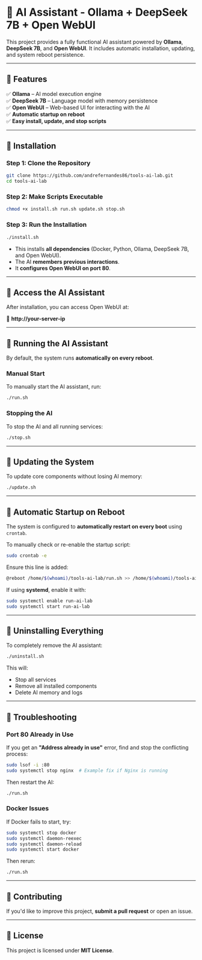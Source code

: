 # 🚀 AI Assistant - Ollama + DeepSeek 7B + Open WebUI

This project provides a fully functional AI assistant powered by **Ollama**, **DeepSeek 7B**, and **Open WebUI**. It includes automatic installation, updating, and system reboot persistence.

---

## **📌 Features**
✅ **Ollama** – AI model execution engine  
✅ **DeepSeek 7B** – Language model with memory persistence  
✅ **Open WebUI** – Web-based UI for interacting with the AI  
✅ **Automatic startup on reboot**  
✅ **Easy install, update, and stop scripts**

---

## **📌 Installation**
### **Step 1: Clone the Repository**
```bash
git clone https://github.com/andrefernandes86/tools-ai-lab.git
cd tools-ai-lab
```

### **Step 2: Make Scripts Executable**
```bash
chmod +x install.sh run.sh update.sh stop.sh
```

### **Step 3: Run the Installation**
```bash
./install.sh
```
- This installs **all dependencies** (Docker, Python, Ollama, DeepSeek 7B, and Open WebUI).
- The AI **remembers previous interactions**.
- It **configures Open WebUI on port 80**.

---

## **📌 Access the AI Assistant**
After installation, you can access Open WebUI at:

🔗 **http://your-server-ip**

---

## **📌 Running the AI Assistant**
By default, the system runs **automatically on every reboot**.

### **Manual Start**
To manually start the AI assistant, run:
```bash
./run.sh
```

### **Stopping the AI**
To stop the AI and all running services:
```bash
./stop.sh
```

---

## **📌 Updating the System**
To update core components without losing AI memory:
```bash
./update.sh
```

---

## **📌 Automatic Startup on Reboot**
The system is configured to **automatically restart on every boot** using `crontab`.

To manually check or re-enable the startup script:
```bash
sudo crontab -e
```
Ensure this line is added:
```bash
@reboot /home/$(whoami)/tools-ai-lab/run.sh >> /home/$(whoami)/tools-ai-lab/logs/run.log 2>&1
```

If using **systemd**, enable it with:
```bash
sudo systemctl enable run-ai-lab
sudo systemctl start run-ai-lab
```

---

## **📌 Uninstalling Everything**
To completely remove the AI assistant:
```bash
./uninstall.sh
```
This will:
- Stop all services
- Remove all installed components
- Delete AI memory and logs

---

## **📌 Troubleshooting**
### **Port 80 Already in Use**
If you get an **"Address already in use"** error, find and stop the conflicting process:
```bash
sudo lsof -i :80
sudo systemctl stop nginx  # Example fix if Nginx is running
```
Then restart the AI:
```bash
./run.sh
```

### **Docker Issues**
If Docker fails to start, try:
```bash
sudo systemctl stop docker
sudo systemctl daemon-reexec
sudo systemctl daemon-reload
sudo systemctl start docker
```
Then rerun:
```bash
./run.sh
```

---

## **📌 Contributing**
If you'd like to improve this project, **submit a pull request** or open an issue.

---

## **📌 License**
This project is licensed under **MIT License**.
